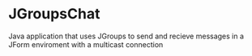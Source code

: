 # JGroupsChat
Java application that uses JGroups to send and recieve messages in a JForm enviroment with a multicast connection
